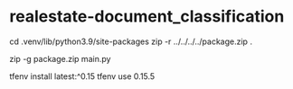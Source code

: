 # realestate-document_classification


cd .venv/lib/python3.9/site-packages
zip -r ../../../../package.zip .

zip -g package.zip main.py

tfenv install latest:^0.15
tfenv use 0.15.5